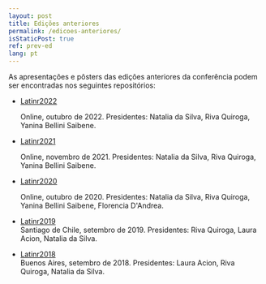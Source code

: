 ```yaml
---
layout: post
title: Edições anteriores
permalink: /edicoes-anteriores/
isStaticPost: true
ref: prev-ed
lang: pt
---
```


As apresentações e pôsters das edições anteriores da conferência podem ser encontradas nos seguintes repositórios: 

* [Latinr2022](https://github.com/LatinR/presentaciones-LatinR2022)

  Online, outubro de 2022. Presidentes: Natalia da Silva, Riva Quiroga, Yanina Bellini Saibene.

* [Latinr2021](https://github.com/LatinR/presentaciones-LatinR2021)

  Online, novembro de 2021. Presidentes: Natalia da Silva, Riva Quiroga, Yanina Bellini Saibene.

* [Latinr2020](https://github.com/LatinR/presentaciones-LatinR2020)

  Online, outubro de 2020. Presidentes: Natalia da Silva, Riva Quiroga, Yanina Bellini Saibene, Florencia D'Andrea.
  
* [Latinr2019](https://github.com/LatinR/presentaciones-LatinR2019)   
  Santiago de Chile, setembro de 2019. Presidentes: Riva Quiroga, Laura Acion, Natalia da Silva.

* [Latinr2018](https://github.com/LatinR/presentaciones-LatinR2018)  
  Buenos Aires, setembro de 2018. Presidentes: Laura Acion, Riva Quiroga, Natalia da Silva.


